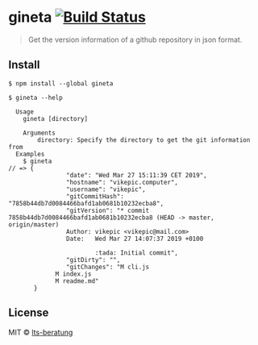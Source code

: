 # gineta [![Build Status](https://travis-ci.org/lts-beratung/gineta.svg?branch=master)](https://travis-ci.org/lts-beratung/gineta)

> Get the version information of a github repository in json format.

## Install

```
$ npm install --global gineta
```

```
$ gineta --help

  Usage
    gineta [directory]

	Arguments
		directory: Specify the directory to get the git information from
  Examples
    $ gineta
// => {
				"date": "Wed Mar 27 15:11:39 CET 2019",
				"hostname": "vikepic.computer",
				"username": "vikepic",
				"gitCommitHash": "7858b44db7d0084466bafd1ab0681b10232ecba8",
				"gitVersion": "* commit 7858b44db7d0084466bafd1ab0681b10232ecba8 (HEAD -> master, origin/master)
				Author: vikepic <vikepic@mail.com>
				Date:   Wed Mar 27 14:07:37 2019 +0100

						:tada: Initial commit",
				"gitDirty": "",
				"gitChanges": "M cli.js
			 M index.js
			 M readme.md"
	   }
```

## License

MIT © [lts-beratung](https://lts-beratung.de)
